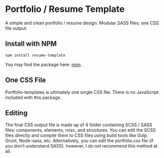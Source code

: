 # Portfolio / Resume Template

A simple and clean portfolio / resume design. Modular SASS files; one CSS file output.

## Install with NPM

```
npm install resume-template
```

You may find the package here: [npm](https://npmjs.com/package/resume-template).

## One CSS File

Portfolio-templates is ultimately one single CSS file. There is no JavaScript included with this package.

## Editing

The final CSS output file is made up of 4 folder containing SCSS / SASS files: components, elements, misc, and structures. You can edit the SCSS files directly and compile them to CSS files using build tools like Gulp, Grunt, Node-sass, etc. Alternatively, you can edit the portfolio.css file (if you don't understand SASS), however, I do not recommend this method at all.
